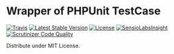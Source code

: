 # Wrapper of PHPUnit TestCase


[![Travis](https://travis-ci.org/fwolf/phpunit-wrapper.svg?branch=master)](https://travis-ci.org/fwolf/phpunit-wrapper)
[![Latest Stable Version](https://poser.pugx.org/fwolf/phpunit-wrapper/v/stable.svg)](https://packagist.org/packages/fwolf/phpunit-wrapper)
[![License](https://poser.pugx.org/fwolf/phpunit-wrapper/license.svg)](https://packagist.org/packages/fwolf/phpunit-wrapper)
[![SensioLabsInsight](https://insight.sensiolabs.com/projects/c146ca24-2932-4486-aa07-3d5e27c91002/mini.png)](https://insight.sensiolabs.com/projects/c146ca24-2932-4486-aa07-3d5e27c91002)
[![Scrutinizer Code Quality](https://scrutinizer-ci.com/g/fwolf/phpunit-wrapper/badges/quality-score.png?b=master)](https://scrutinizer-ci.com/g/fwolf/phpunit-wrapper/?branch=master)


Distribute under MIT License.

